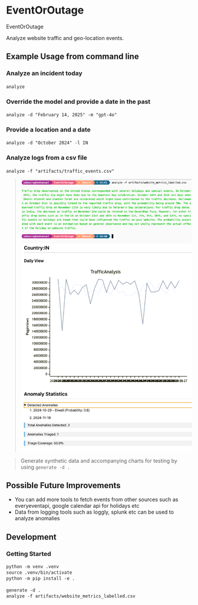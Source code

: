 # EventOrOutage
EventOrOutage

Analyze website traffic and geo-location events.

## Example Usage from command line

### Analyze an incident today
`analyze`

### Override the model and provide a date in the past
`analyze -d "February 14, 2025" -m "gpt-4o"`

### Provide a location and a date
`analyze -d "October 2024" -l IN`

### Analyze logs from a csv file
`analyze -f "artifacts/traffic_events.csv"`
> ![Example Analysis](examples/output.png)
> ![Example Analysis](examples/chart.png)



> Generate synthetic data and accompanying charts for testing by using
> `generate -d .`

## Possible Future Improvements
- You can add more tools to fetch events from other sources such as everyeventapi, google calendar api for holidays etc
- Data from logging tools such as loggly, splunk etc can be used to analyze anomalies

## Development

### Getting Started
```
python -m venv .venv
source .venv/bin/activate
python -m pip install -e .

generate -d .
analyze -f artifacts/website_metrics_labelled.csv



